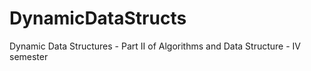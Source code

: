 # DynamicDataStructs
Dynamic Data Structures -  Part II of Algorithms and Data Structure - IV semester
